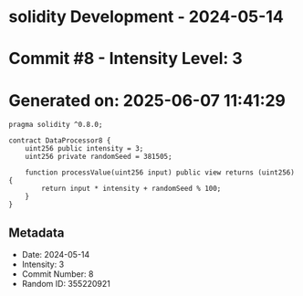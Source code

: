 ﻿# solidity Development - 2024-05-14
# Commit #8 - Intensity Level: 3
# Generated on: 2025-06-07 11:41:29
```solidity
pragma solidity ^0.8.0;

contract DataProcessor8 {
    uint256 public intensity = 3;
    uint256 private randomSeed = 381505;

    function processValue(uint256 input) public view returns (uint256) {
        return input * intensity + randomSeed % 100;
    }
}
```
## Metadata
- Date: 2024-05-14
- Intensity: 3
- Commit Number: 8
- Random ID: 355220921
